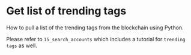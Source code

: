 # Get list of trending tags

How to pull a list of the trending tags from the blockchain using Python.

Please refer to `15_search_accounts` which includes a tutorial for `trending tags` as well.